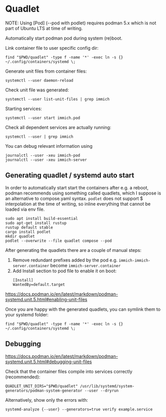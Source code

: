 # Quadlet

NOTE: Using [Pod] (--pod with podlet) requires podman 5.x which is not part of Ubuntu LTS at time of writing.

Automatically start podman pod during system (re)boot.

Link container file to user specific config dir:

    find "$PWD/quadlet" -type f -name '*' -exec ln -s {} ~/.config/containers/systemd \;

Generate unit files from container files:

    systemctl --user daemon-reload

Check unit file was generated:
    
    systemctl --user list-unit-files | grep immich

Starting services:

    systemctl --user start immich.pod

Check all dependent services are actually running:

    systemctl --user | grep immich

You can debug relevant information using

    journalctl --user -xeu immich-pod
    journalctl --user -xeu immich-server

## Generating quadlet / systemd auto start

In order to automatically start start the containers after e.g. a reboot, podman recommends using something called quadlets,
which I suppose is an alternative to compose.yaml syntax. `podlet` does not support $ interpolation at the time of writing,
so inline everything that cannot be loaded via env file.

    sudo apt install build-essential
    sudo apt-get install rustup
    rustup default stable
    cargo install podlet
    mkdir quadlet
    podlet --overwrite --file quadlet compose --pod

After generating the quadlets there are a couple of manual steps:

1. Remove redundant prefixes added by the pod e.g. `immich-immich-server.container` become `immich-server.container`
2. Add Install section to pod file to enable it on boot:
   ```
   [Install]
   WantedBy=default.target
   ```

https://docs.podman.io/en/latest/markdown/podman-systemd.unit.5.html#enabling-unit-files

Once you are happy with the generated quadlets, you can symlink them to your systemd folder:

    find "$PWD/quadlet" -type f -name '*' -exec ln -s {} ~/.config/containers/systemd \;

## Debugging

https://docs.podman.io/en/latest/markdown/podman-systemd.unit.5.html#debugging-unit-files

Check that the container files compile into services correctly (recommended):

    QUADLET_UNIT_DIRS="$PWD/quadlet" /usr/lib/systemd/system-generators/podman-system-generator --user --dryrun

Alternatively, show only the errors with:

    systemd-analyze {--user} --generators=true verify example.service

